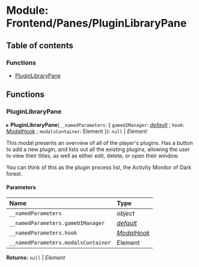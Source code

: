 # Module: Frontend/Panes/PluginLibraryPane

## Table of contents

### Functions

- [PluginLibraryPane](frontend_panes_pluginlibrarypane.md#pluginlibrarypane)

## Functions

### PluginLibraryPane

▸ **PluginLibraryPane**(`__namedParameters`: { `gameUIManager`: [_default_](../classes/backend_gamelogic_gameuimanager.default.md) ; `hook`: [_ModalHook_](frontend_views_modalpane.md#modalhook) ; `modalsContainer`: Element }): `null` \| _Element_

This modal presents an overview of all of the player's plugins. Has a button
to add a new plugin, and lists out all the existing plugins, allowing the
user to view their titles, as well as either edit, delete, or open their window.

You can think of this as the plugin process list, the Activity Monitor of
Dark forest.

#### Parameters

| Name                                | Type                                                               |
| :---------------------------------- | :----------------------------------------------------------------- |
| `__namedParameters`                 | _object_                                                           |
| `__namedParameters.gameUIManager`   | [_default_](../classes/backend_gamelogic_gameuimanager.default.md) |
| `__namedParameters.hook`            | [_ModalHook_](frontend_views_modalpane.md#modalhook)               |
| `__namedParameters.modalsContainer` | Element                                                            |

**Returns:** `null` \| _Element_
